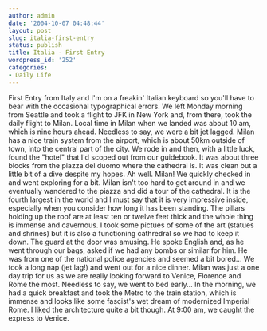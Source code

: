 ```yaml
---
author: admin
date: '2004-10-07 04:48:44'
layout: post
slug: italia-first-entry
status: publish
title: Italia - First Entry
wordpress_id: '252'
categories:
- Daily Life
---
```


First Entry from Italy and I'm on a freakin' Italian keyboard so you'll
have to bear with the occasional typographical errors. We left Monday
morning from Seattle and took a flight to JFK in New York and, from
there, took the daily flight to Milan. Local time in Milan when we
landed was about 10 am, which is nine hours ahead. Needless to say, we
were a bit jet lagged. Milan has a nice train system from the airport,
which is about 50km outside of town, into the central part of the city.
We rode in and then, with a little luck, found the "hotel" that I'd
scoped out from our guidebook. It was about three blocks from the piazza
del duomo where the cathedral is. It was clean but a little bit of a
dive despite my hopes. Ah well. Milan! We quickly checked in and went
exploring for a bit. Milan isn't too hard to get around in and we
eventually wandered to the piazza and did a tour of the cathedral. It is
the fourth largest in the world and I must say that it is very
impressive inside, especially when you consider how long it has been
standing. The pillars holding up the roof are at least ten or twelve
feet thick and the whole thing is immense and cavernous. I took some
pictues of some of the art (statues and shrines) but it is also a
functioning cathredral so we had to keep it down. The guard at the door
was amusing. He spoke English and, as he went through our bags, asked if
we had any bombs or similar for him. He was from one of the national
police agencies and seemed a bit bored... We took a long nap (jet lag!)
and went out for a nice dinner. Milan was just a one day trip for us as
we are really looking forward to Venice, Florence and Rome the most.
Needless to say, we went to bed early... In the morning, we had a quick
breakfast and took the Metro to the train station, which is immense and
looks like some fascist's wet dream of modernized Imperial Rome. I liked
the architecture quite a bit though. At 9:00 am, we caught the express
to Venice.
